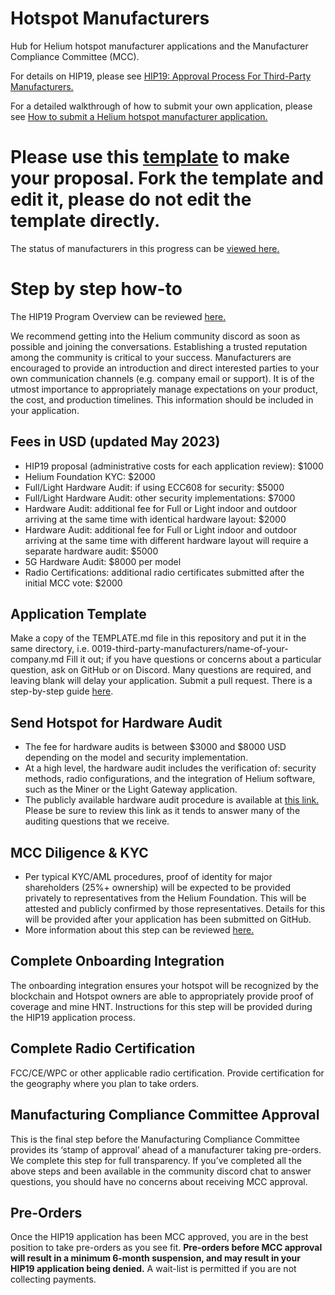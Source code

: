 # Hotspot Manufacturers

Hub for Helium hotspot manufacturer applications and the Manufacturer Compliance Committee (MCC).

For details on HIP19, please see [HIP19: Approval Process For Third-Party Manufacturers.](https://github.com/helium/HIP/blob/master/0019-third-party-manufacturers.md)

For a detailed walkthrough of how to submit your own application, please see [How to submit a Helium hotspot manufacturer application.](https://jamiedubs.com/blog/how-to-submit-helium-manufacturer-application/)

# Please use this [template](https://github.com/dewi-alliance/hotspot-manufacturers/blob/main/template.md) to make your proposal. Fork the template and edit it, please do not edit the template directly. 

The status of manufacturers in this progress can be [viewed here.](https://heliumfoundation.notion.site/5027c96f01b04dbaa7db252488d503ec?v=a75c9b89053a4677974a6b95df62c0e2)

# Step by step how-to 
The HIP19 Program Overview can be reviewed [here.](https://heliumfoundation.notion.site/HIP19-Program-a43eee37bf0e473981147ab1f64ec383) 

We recommend getting into the Helium community discord as soon as possible and joining the conversations. Establishing a trusted reputation among the community is critical to your success. Manufacturers are encouraged to provide an introduction and direct interested parties to your own communication channels (e.g. company email or support). It is of the utmost importance to appropriately manage expectations on your product, the cost, and production timelines. This information should be included in your application. 
 
## Fees in USD (updated May 2023)
 * HIP19 proposal (administrative costs for each application review): $1000
 * Helium Foundation KYC: $2000
 * Full/Light Hardware Audit: if using ECC608 for security: $5000 
 * Full/Light Hardware Audit: other security implementations: $7000
 * Hardware Audit: additional fee for Full or Light indoor and outdoor arriving at the same time with identical hardware layout: $2000
 * Hardware Audit: additional fee for Full or Light indoor and outdoor arriving at the same time with different hardware layout will require a separate hardware audit: $5000
 * 5G Hardware Audit: $8000 per model
 * Radio Certifications: additional radio certificates submitted after the initial MCC vote: $2000
  
## Application Template
 Make a copy of the TEMPLATE.md file in this repository and put it in the same directory, i.e. 0019-third-party-manufacturers/name-of-your-company.md
 Fill it out; if you have questions or concerns about a particular question, ask on GitHub or on Discord. Many questions are required, and leaving blank will delay your application.
 Submit a pull request.
 There is a step-by-step guide [here](https://jamiedubs.com/blog/how-to-submit-helium-manufacturer-application/).
 
## Send Hotspot for Hardware Audit 
 * The fee for hardware audits is between $3000 and $8000 USD depending on the model and security implementation.
 * At a high level, the hardware audit includes the verification of: security methods, radio configurations, and the integration of Helium software, such as the Miner or the Light Gateway application.
 * The publicly available hardware audit procedure is available at [this link.](https://heliumfoundation.notion.site/Hardware-Audit-PDF-Requirements-136fe35b6f30492c874bd417d2a22b37) Please be sure to review this link as it tends to answer many of the auditing questions that we receive.

## MCC Diligence & KYC
 * Per typical KYC/AML procedures, proof of identity for major shareholders (25%+ ownership) will be expected to be provided privately to representatives from the Helium Foundation. This will be attested and publicly confirmed by those representatives. Details for this will be provided after your application has been submitted on GitHub.
 * More information about this step can be reviewed [here.](https://heliumfoundation.notion.site/HIP19-Program-a43eee37bf0e473981147ab1f64ec383)

## Complete Onboarding Integration 
 The onboarding integration ensures your hotspot will be recognized by the blockchain and Hotspot owners are able to appropriately provide proof of coverage and mine HNT.
 Instructions for this step will be provided during the HIP19 application process.
 
## Complete Radio Certification
 FCC/CE/WPC or other applicable radio certification.
 Provide certification for the geography where you plan to take orders.
 
## Manufacturing Compliance Committee Approval
 This is the final step before the Manufacturing Compliance Committee provides its ‘stamp of approval’ ahead of a manufacturer taking pre-orders. 
 We complete this step for full transparency.
 If you’ve completed all the above steps and been available in the community discord chat to answer questions, you should have no concerns about receiving MCC approval. 

## Pre-Orders
 Once the HIP19 application has been MCC approved, you are in the best position to take pre-orders as you see fit. <b>Pre-orders before MCC approval will result in a minimum 6-month suspension, and may result in your HIP19 application being denied.</b>
 A wait-list is permitted if you are not collecting payments.
